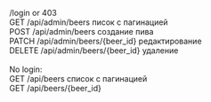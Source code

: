 
/login  or  403<br/>
GET /api/admin/beers писок с пагинацией<br/>
POST /api/admin/beers создание пива<br/>
PATCH /api/admin/beers/{beer_id} редактирование<br/>
DELETE /api/admin/beers/{beer_id} удаление<br/>
<br/>
No login: <br/>
GET /api/beers список с пагинацией<br/>
GET /api/beers/{beer_id}<br/>
